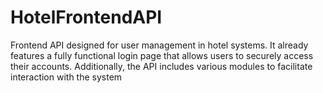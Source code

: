 # HotelFrontendAPI
Frontend API designed for user management in hotel systems. It already features a fully functional login page that allows users to securely access their accounts. Additionally, the API includes various modules to facilitate interaction with the system
